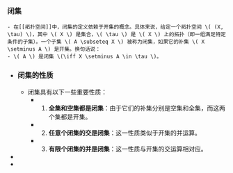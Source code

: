 ### 闭集
	- 在[[拓扑空间]]中，闭集的定义依赖于开集的概念。具体来说，给定一个拓扑空间 \( (X, \tau) \)，其中 \( X \) 是集合，\( \tau \) 是 \( X \) 上的拓扑（即一组满足特定条件的子集）。一个子集 \( A \subseteq X \) 被称为闭集，如果它的补集 \( X \setminus A \) 是开集。换句话说：
	- \( A \) 是闭集 \(\iff X \setminus A \in \tau \)。
- ### 闭集的性质
	- 闭集具有以下一些重要性质：
		- 1. **全集和空集都是闭集**：由于它们的补集分别是空集和全集，而这两个集都是开集。
		- 2. **任意个闭集的交是闭集**：这一性质类似于开集的并运算。
		- 3. **有限个闭集的并是闭集**：这一性质与开集的交运算相对应。
-
-